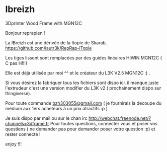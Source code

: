 # Ibreizh
3Dprinter Wood Frame with MGN12C

Bonjour reprapien !

La IBreizh est une dérivée de la Itopie de Skarab.
https://github.com/lautr3k/RepRap-iTopie

Les tiges lissent sont remplacées par des guides linéaires HIWIN MGN12C ( C pas H!!!)

Elle est déjà utilisée par moi ^^ et le créateur du L3K V2.5 MGN12C :) .

Si vous désirez la fabriquer tous les fichiers sont dispo ici.
il manque juste l'extrudeur c'est une version modifier du L3K v2 ( prochainement dispo sur thingiverse).

Pour toute commande bzh303055@gmail.com ( je fournirais la decoupe du médium aux 1ers acheteurs à un prix atractifs :p )


Je suis dispo par mail ou sur le chan irc http://webchat.freenode.net/?channels=3dframe.fr 
Pour toutes questions, connecter vous et poser vos questions ( ne demander pas pour demander poser votre question :p) 
et rester connecté !

enjoy !!!
